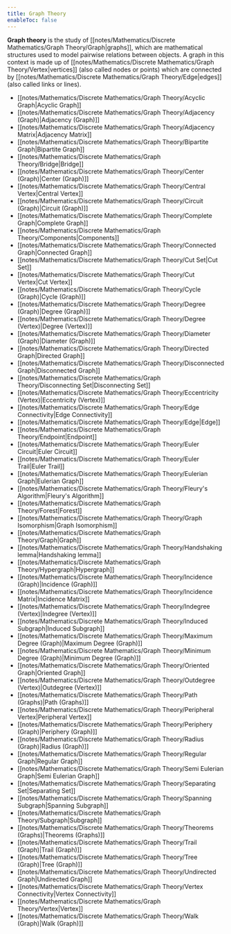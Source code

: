 ```yaml
---
title: Graph Theory
enableToc: false
---
```

**Graph theory** is the study of [[notes/Mathematics/Discrete Mathematics/Graph Theory/Graph|graphs]], which are mathematical structures used to model pairwise relations between objects. A graph in this context is made up of [[notes/Mathematics/Discrete Mathematics/Graph Theory/Vertex|vertices]] (also called nodes or points) which are connected by [[notes/Mathematics/Discrete Mathematics/Graph Theory/Edge|edges]] (also called links or lines).

- [[notes/Mathematics/Discrete Mathematics/Graph Theory/Acyclic Graph|Acyclic Graph]]
- [[notes/Mathematics/Discrete Mathematics/Graph Theory/Adjacency (Graph)|Adjacency (Graph)]]
- [[notes/Mathematics/Discrete Mathematics/Graph Theory/Adjacency Matrix|Adjacency Matrix]]
- [[notes/Mathematics/Discrete Mathematics/Graph Theory/Bipartite Graph|Bipartite Graph]]
- [[notes/Mathematics/Discrete Mathematics/Graph Theory/Bridge|Bridge]]
- [[notes/Mathematics/Discrete Mathematics/Graph Theory/Center (Graph)|Center (Graph)]]
- [[notes/Mathematics/Discrete Mathematics/Graph Theory/Central Vertex|Central Vertex]]
- [[notes/Mathematics/Discrete Mathematics/Graph Theory/Circuit (Graph)|Circuit (Graph)]]
- [[notes/Mathematics/Discrete Mathematics/Graph Theory/Complete Graph|Complete Graph]]
- [[notes/Mathematics/Discrete Mathematics/Graph Theory/Components|Components]]
- [[notes/Mathematics/Discrete Mathematics/Graph Theory/Connected Graph|Connected Graph]]
- [[notes/Mathematics/Discrete Mathematics/Graph Theory/Cut Set|Cut Set]]
- [[notes/Mathematics/Discrete Mathematics/Graph Theory/Cut Vertex|Cut Vertex]]
- [[notes/Mathematics/Discrete Mathematics/Graph Theory/Cycle (Graph)|Cycle (Graph)]]
- [[notes/Mathematics/Discrete Mathematics/Graph Theory/Degree (Graph)|Degree (Graph)]]
- [[notes/Mathematics/Discrete Mathematics/Graph Theory/Degree (Vertex)|Degree (Vertex)]]
- [[notes/Mathematics/Discrete Mathematics/Graph Theory/Diameter (Graph)|Diameter (Graph)]]
- [[notes/Mathematics/Discrete Mathematics/Graph Theory/Directed Graph|Directed Graph]]
- [[notes/Mathematics/Discrete Mathematics/Graph Theory/Disconnected Graph|Disconnected Graph]]
- [[notes/Mathematics/Discrete Mathematics/Graph Theory/Disconnecting Set|Disconnecting Set]]
- [[notes/Mathematics/Discrete Mathematics/Graph Theory/Eccentricity (Vertex)|Eccentricity (Vertex)]]
- [[notes/Mathematics/Discrete Mathematics/Graph Theory/Edge Connectivity|Edge Connectivity]]
- [[notes/Mathematics/Discrete Mathematics/Graph Theory/Edge|Edge]]
- [[notes/Mathematics/Discrete Mathematics/Graph Theory/Endpoint|Endpoint]]
- [[notes/Mathematics/Discrete Mathematics/Graph Theory/Euler Circuit|Euler Circuit]]
- [[notes/Mathematics/Discrete Mathematics/Graph Theory/Euler Trail|Euler Trail]]
- [[notes/Mathematics/Discrete Mathematics/Graph Theory/Eulerian Graph|Eulerian Graph]]
- [[notes/Mathematics/Discrete Mathematics/Graph Theory/Fleury's Algorithm|Fleury's Algorithm]]
- [[notes/Mathematics/Discrete Mathematics/Graph Theory/Forest|Forest]]
- [[notes/Mathematics/Discrete Mathematics/Graph Theory/Graph Isomorphism|Graph Isomorphism]]
- [[notes/Mathematics/Discrete Mathematics/Graph Theory/Graph|Graph]]
- [[notes/Mathematics/Discrete Mathematics/Graph Theory/Handshaking lemma|Handshaking lemma]]
- [[notes/Mathematics/Discrete Mathematics/Graph Theory/Hypergraph|Hypergraph]]
- [[notes/Mathematics/Discrete Mathematics/Graph Theory/Incidence (Graph)|Incidence (Graph)]]
- [[notes/Mathematics/Discrete Mathematics/Graph Theory/Incidence Matrix|Incidence Matrix]]
- [[notes/Mathematics/Discrete Mathematics/Graph Theory/Indegree (Vertex)|Indegree (Vertex)]]
- [[notes/Mathematics/Discrete Mathematics/Graph Theory/Induced Subgraph|Induced Subgraph]]
- [[notes/Mathematics/Discrete Mathematics/Graph Theory/Maximum Degree (Graph)|Maximum Degree (Graph)]]
- [[notes/Mathematics/Discrete Mathematics/Graph Theory/Minimum Degree (Graph)|Minimum Degree (Graph)]]
- [[notes/Mathematics/Discrete Mathematics/Graph Theory/Oriented Graph|Oriented Graph]]
- [[notes/Mathematics/Discrete Mathematics/Graph Theory/Outdegree (Vertex)|Outdegree (Vertex)]]
- [[notes/Mathematics/Discrete Mathematics/Graph Theory/Path (Graphs)|Path (Graphs)]]
- [[notes/Mathematics/Discrete Mathematics/Graph Theory/Peripheral Vertex|Peripheral Vertex]]
- [[notes/Mathematics/Discrete Mathematics/Graph Theory/Periphery (Graph)|Periphery (Graph)]]
- [[notes/Mathematics/Discrete Mathematics/Graph Theory/Radius (Graph)|Radius (Graph)]]
- [[notes/Mathematics/Discrete Mathematics/Graph Theory/Regular Graph|Regular Graph]]
- [[notes/Mathematics/Discrete Mathematics/Graph Theory/Semi Eulerian Graph|Semi Eulerian Graph]]
- [[notes/Mathematics/Discrete Mathematics/Graph Theory/Separating Set|Separating Set]]
- [[notes/Mathematics/Discrete Mathematics/Graph Theory/Spanning Subgraph|Spanning Subgraph]]
- [[notes/Mathematics/Discrete Mathematics/Graph Theory/Subgraph|Subgraph]]
- [[notes/Mathematics/Discrete Mathematics/Graph Theory/Theorems (Graphs)|Theorems (Graphs)]]
- [[notes/Mathematics/Discrete Mathematics/Graph Theory/Trail (Graph)|Trail (Graph)]]
- [[notes/Mathematics/Discrete Mathematics/Graph Theory/Tree (Graph)|Tree (Graph)]]
- [[notes/Mathematics/Discrete Mathematics/Graph Theory/Undirected Graph|Undirected Graph]]
- [[notes/Mathematics/Discrete Mathematics/Graph Theory/Vertex Connectivity|Vertex Connectivity]]
- [[notes/Mathematics/Discrete Mathematics/Graph Theory/Vertex|Vertex]]
- [[notes/Mathematics/Discrete Mathematics/Graph Theory/Walk (Graph)|Walk (Graph)]]